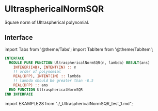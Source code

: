 # UltrasphericalNormSQR

Square norm of Ultraspherical polynomial.

## Interface

import Tabs from '@theme/Tabs';
import TabItem from '@theme/TabItem';

<Tabs>
<TabItem value="interface" label="܀ Interface" default>

```fortran
INTERFACE
  MODULE PURE FUNCTION UltrasphericalNormSQR(n, lambda) RESULT(ans)
    INTEGER(I4B), INTENT(IN) :: n
    !! order of polynomial
    REAL(DFP), INTENT(IN) :: lambda
    !! lambda should be greater than -0.5
    REAL(DFP) :: ans
  END FUNCTION UltrasphericalNormSQR
END INTERFACE
```

</TabItem>

<TabItem value="example" label="️܀ See example">

import EXAMPLE28 from "./_UltrasphericalNormSQR_test_1.md";

<EXAMPLE28 />

</TabItem>

<TabItem value="close" label="↢ ">

</TabItem>
</Tabs>
